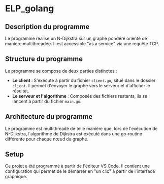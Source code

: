 # ELP_golang

## Description du programme

Le programme réalise un N-Dijkstra sur un graphe pondéré orienté de manière multithreadée. Il est accessible "as a service" via une requête TCP.

## Structure du programme

Le programme se compose de deux parties distinctes :
- **Le client** : S'exécute à partir du fichier `client.go`, situé dans le dossier `client`. Il permet d'envoyer le graphe vers le serveur et d'afficher le résultat.
- **Le serveur et l'algorithme** : Composés des fichiers restants, ils se lancent à partir du fichier `main.go`.

## Architecture du programme

Le programme est multithreadé de telle manière que, lors de l'exécution de N-Dijkstra, l'algorithme de Dijkstra est exécuté dans une go-routine différente pour chaque nœud du graphe.

## Setup

Ce projet a été programmé à partir de l'éditeur VS Code. Il contient une configuration qui permet de le démarrer en "un clic" à partir de l'interface graphique.
